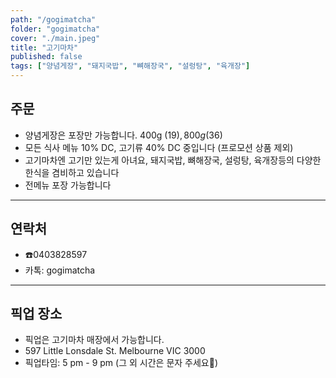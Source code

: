 ```yaml
---
path: "/gogimatcha"
folder: "gogimatcha"
cover: "./main.jpeg"
title: "고기마차"
published: false
tags: ["양념게장", "돼지국밥", "뼈해장국", "설렁탕", "육개장"]
---
```


## 주문
- 양념게장은 포장만 가능합니다. 400g ($19), 800g ($36)
- 모든 식사 메뉴 10% DC, 고기류 40% DC 중입니다 (프로모션 상품 제외)
- 고기마차엔 고기만 있는게 아녀요, 돼지국밥, 뼈해장국, 설렁탕, 육개장등의 다양한 한식을 겸비하고 있습니다
- 전메뉴 포장 가능합니다

---

## 연락처
- ☎️0403828597
- 카톡: gogimatcha

---

## 픽업 장소
- 픽업은 고기마차 매장에서 가능합니다.
- 597 Little Lonsdale St. Melbourne VIC 3000
- 픽업타임: 5 pm - 9 pm (그 외 시간은 문자 주세요)
